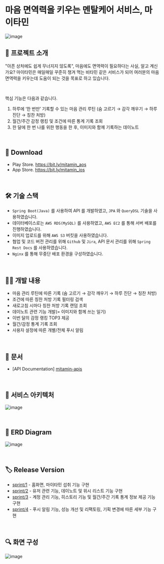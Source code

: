 # 마음 면역력을 키우는 멘탈케어 서비스, 마이타민

![image](https://user-images.githubusercontent.com/78673570/203768892-848cd6b3-1348-4b2c-bb0a-cde5bf897864.png)

## 💊 프로젝트 소개

"아픈 상처에도 쉽게 무너지지 않도록", 마음에도 면역력이 필요하다는 사실, 알고 계신가요? 마이타민은 매일매일 꾸준히 챙겨 먹는 비타민 같은 서비스가 되어 여러분의 마음 면역력을 키우는데 도움이 되는 것을 목표로 하고 있습니다.

<br>

핵심 기능은 다음과 같습니다.

1. 하루에 ‘한 번만’ 기록할 수 있는 마음 관리 루틴 (숨 고르기 → 감각 깨우기 → 하루 진단 → 칭찬 처방)
2. 월간/주간 감정 랭킹 및 조건에 따른 통계 기록 조회
3. 한 달에 한 번 나를 위한 행동을 한 후, 이미지와 함께 기록하는 데이노트

<br>

## 🔗 Download
- Play Store. https://bit.ly/mitamin_aos 
- App  Store. https://bit.ly/mitamin_ios

<br>

## 🛠 기술 스택

- `Spring Boot(Java)` 를 사용하여 API 를 개발하였고, `JPA` 와 `QueryDSL` 기술을 사용하였습니다.
- 데이터베이스로는 `AWS RDS(MySQL)` 를 사용하였고, `AWS EC2` 를 통해 서버 배포를 진행하였습니다.
- 이미지 업로드를 위해 `AWS S3` 버킷을 사용하였습니다.
- 협업 및 코드 버전 관리를 위해 `Github` 및 `Jira`, API 문서 관리를 위해 `Spring Rest Docs` 를 사용하였습니다.
- `Nginx` 를 통해 무중단 배포 환경을 구성하였습니다.

<br>

## 👩‍💻 개발 내용
- 마음 관리 루틴에 따른 기록 (숨 고르기 → 감각 깨우기 → 하루 진단 → 칭찬 처방)
- 조건에 따른 칭찬 처방 기록 필터링 검색
- 새로고침 시마다 칭찬 처방 기록 랜덤 조회
- 데이노트 관련 기능 개발(= 이미지와 함께 쓰는 일기)
- 이번 달의 감정 랭킹 TOP3 제공
- 월간/감정 통계 기록 조회
- 사용자 설정에 따른 개별/전체 푸시 알림

<br>

## 📑 문서

- [API Documentation] [mitamin-apis](https://jaejlf.github.io/MiTamin_BE/)

<br>

## 🧩 서비스 아키텍처
![image](https://user-images.githubusercontent.com/78673570/201472540-1b60ba08-e610-43b0-b8c2-ca75e15228a2.png)

<br>

## 💾 ERD Diagram
![image](https://user-images.githubusercontent.com/78673570/202361366-a5c99778-a238-47f5-8b4c-fc0f9b4849b2.png)

<br>

## 🏷 Release Version
- [sprint/1](https://github.com/jaejlf/MyTamin_BE/releases/tag/v1.0.0) - 홈화면, 마이타민 섭취 기능 구현
- [sprint/2](https://github.com/jaejlf/MyTamin_BE/releases/tag/v1.0.1) - 유저 관련 기능, 데이노트 및 위시 리스트 기능 구현
- [sprint/3](https://github.com/jaejlf/MyTamin_BE/releases/tag/v1.0.2) - 계정 관리 기능, 히스토리 기능 및 월간/주간 기록 통계 정보 제공 기능 구현
- [sprint/4](https://github.com/jaejlf/MiTamin_BE/releases/tag/v1.0.4) - 푸시 알림 기능, 성능 개선 및 리팩토링, 기획 변경에 따른 세부 기능 구현

<br>

## 🔍 화면 구성
![image](https://user-images.githubusercontent.com/78673570/201472564-75af011f-3123-43d1-ab0f-3a0c470cd412.png)
